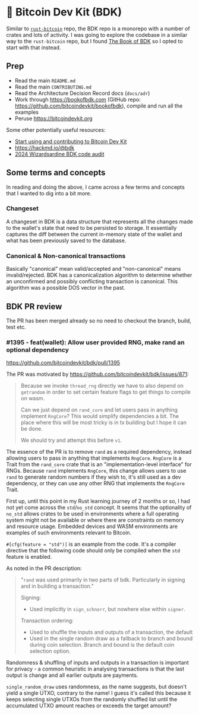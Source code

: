 # 👋 Bitcoin Dev Kit (BDK)

Similar to [`rust-bitcoin`](./9.4-hello-rust-bitcoin.md) repo, the BDK repo is a monorepo with a number of crates and lots of activity. I was going to explore the codebase in a similar way to the `rust-bitcoin` repo, but I found [The Book of BDK](https://bookofbdk.com) so I opted to start with that instead.

## Prep
- Read the main `README.md`
- Read the main `CONTRIBUTING.md`
- Read the Architecture Decision Record docs (`docs/adr`)
- Work through https://bookofbdk.com (GitHub repo: https://github.com/bitcoindevkit/bookofbdk), compile and run all the examples
- Peruse https://bitcoindevkit.org

Some other potentially useful resources:
- [Start using and contributing to Bitcoin Dev Kit](https://waterst0ne.github.io/bdk-how-to-get-started)
- https://hackmd.io/@bdk
- [2024 Wizardsardine BDK code audit](https://gist.github.com/darosior/4aeb9512d7f1ac7666abc317d6f9453b)

## Some terms and concepts
In reading and doing the above, I came across a few terms and concepts that I wanted to dig into a bit more.

### Changeset
A changeset in BDK is a data structure that represents all the changes made to the wallet's state that need to be persisted to storage. It essentially captures the diff between the current in-memory state of the wallet and what has been previously saved to the database.

### Canonical & Non-canonical transactions
Basically "canonical" mean valid/accepted and "non-canonical" means invalid/rejected. BDK has a canonicalization algorithm to determine whether an unconfirmed and possibly conflicting transaction is canonical. This algorithm was a possible DOS vector in the past.

## BDK PR review
The PR has been merged already so no need to checkout the branch, build, test etc.

### \#1395 - feat(wallet): Allow user provided RNG, make rand an optional dependency
https://github.com/bitcoindevkit/bdk/pull/1395

The PR was motivated by https://github.com/bitcoindevkit/bdk/issues/871:
> Because we invoke `thread_rng` directly we have to also depend on `getrandom` in order to set certain feature flags to get things to compile on wasm.
>
> Can we just depend on `rand_core` and let users pass in anything implement `RngCore`? This would simplify dependencies a bit. The place where this will be most tricky is in tx building but I hope it can be done.
>
> We should try and attempt this before `v1`.

The essence of the PR is to remove `rand` as a required dependency, instead allowing users to pass in anything that implements `RngCore`. `RngCore` is a Trait from the `rand_core` crate that is an "implementation-level interface" for RNGs. Because `rand` implements `RngCore`, this change allows users to use `rand` to generate random numbers if they wish to, it's still used as a dev dependency, or they can use any other RNG that implements the `RngCore` Trait.

First up, until this point in my Rust learning journey of 2 months or so, I had not yet come across the `std`/`no_std` concept. It seems that the optionality of `no_std` allows crates to be used in environments where a full operating system might not be available or where there are constraints on memory and resource usage. Embedded devices and WASM environments are examples of such environments relevant to Bitcoin.

`#[cfg(feature = "std")]` is an example from the code. It's a compiler directive that the following code should only be compiled when the `std` feature is enabled.

As noted in the PR description:
> "`rand` was used primarily in two parts of bdk. Particularly in signing and in building a transaction."
>
> Signing:
> - Used implicitly in `sign_schnorr`, but nowhere else within `signer`.
>
> Transaction ordering:
> - Used to shuffle the inputs and outputs of a transaction, the default
> - Used in the single random draw as a fallback to branch and bound during coin selection. Branch and bound is the default coin selection option.

Randomness & shuffling of inputs and outputs in a transaction is important for privacy - a common heuristic in analysing transactions is that the last output is change and all earlier outputs are payments.

`single_random_draw` uses randomness, as the name suggests, but doesn't yield a single UTXO, contrary to the name! I guess it's called this because it keeps selecting single UTXOs from the randomly shuffled list until the accumulated UTXO amount reaches or exceeds the target amount?
